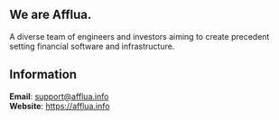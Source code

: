 ## We are Afflua.
A diverse team of engineers and investors aiming to create precedent setting financial software and infrastructure. 

## Information

**Email**: support@afflua.info\
**Website**: https://afflua.info
